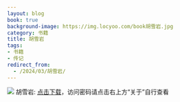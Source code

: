 ```yaml
---
layout: blog
book: true
background-image: https://img.locyoo.com/book胡雪岩.jpg
category: 书籍
title: 胡雪岩
tags:
- 书籍
- 传记
redirect_from:
  - /2024/03/胡雪岩/
---
```

![](https://img.locyoo.com/book胡雪岩.jpg)
胡雪岩: <a name = "ref1" href="https://url18.ctfile.com/f/50983618-1323174859-83d4bc?p=3619">点击下载</a>，访问密码请点击右上方“关于”自行查看